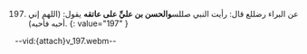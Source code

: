 197. عن البراء رضللع قال: رأيت النبي صللس**والحسن بن عليِّ على عاتقه** يقول: (اللهم إني أحبه فأحبه).
{: value="197" }

--vid:{attach}v_197.webm--

